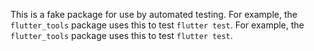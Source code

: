 This is a fake package for use by automated testing.
For example, the `flutter_tools` package uses this to test `flutter test`.
For example, the `flutter_tools` package uses this to test `flutter test`.
